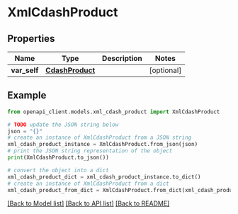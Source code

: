 # XmlCdashProduct


## Properties

Name | Type | Description | Notes
------------ | ------------- | ------------- | -------------
**var_self** | [**CdashProduct**](CdashProduct.md) |  | [optional] 

## Example

```python
from openapi_client.models.xml_cdash_product import XmlCdashProduct

# TODO update the JSON string below
json = "{}"
# create an instance of XmlCdashProduct from a JSON string
xml_cdash_product_instance = XmlCdashProduct.from_json(json)
# print the JSON string representation of the object
print(XmlCdashProduct.to_json())

# convert the object into a dict
xml_cdash_product_dict = xml_cdash_product_instance.to_dict()
# create an instance of XmlCdashProduct from a dict
xml_cdash_product_from_dict = XmlCdashProduct.from_dict(xml_cdash_product_dict)
```
[[Back to Model list]](../README.md#documentation-for-models) [[Back to API list]](../README.md#documentation-for-api-endpoints) [[Back to README]](../README.md)


